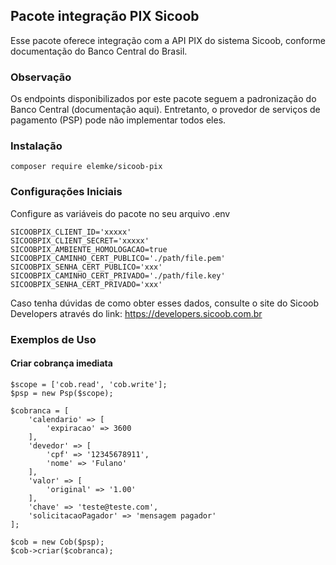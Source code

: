 ## Pacote integração PIX Sicoob
Esse pacote oferece integração com a API PIX do sistema Sicoob, conforme documentação do Banco Central do Brasil.

### Observação
Os endpoints disponibilizados por este pacote seguem a padronização do Banco Central (documentação aqui). Entretanto, o provedor de serviços de pagamento (PSP) pode não implementar todos eles.

### Instalação

```phpt
composer require elemke/sicoob-pix
```

### Configurações Iniciais

Configure as variáveis do pacote no seu arquivo .env
```phpt
SICOOBPIX_CLIENT_ID='xxxxx'
SICOOBPIX_CLIENT_SECRET='xxxxx'
SICOOBPIX_AMBIENTE_HOMOLOGACAO=true
SICOOBPIX_CAMINHO_CERT_PUBLICO='./path/file.pem'
SICOOBPIX_SENHA_CERT_PUBLICO='xxx'
SICOOBPIX_CAMINHO_CERT_PRIVADO='./path/file.key'
SICOOBPIX_SENHA_CERT_PRIVADO='xxx'
```
Caso tenha dúvidas de como obter esses dados, consulte o site do Sicoob Developers através do link: https://developers.sicoob.com.br

### Exemplos de Uso
#### Criar cobrança imediata
```phpt
$scope = ['cob.read', 'cob.write'];
$psp = new Psp($scope);

$cobranca = [
    'calendario' => [
        'expiracao' => 3600
    ],
    'devedor' => [
        'cpf' => '12345678911',
        'nome' => 'Fulano'
    ],
    'valor' => [
        'original' => '1.00'
    ],
    'chave' => 'teste@teste.com',
    'solicitacaoPagador' => 'mensagem pagador'
];

$cob = new Cob($psp);
$cob->criar($cobranca);
```


